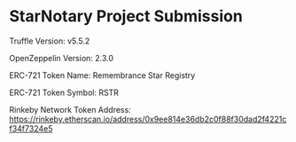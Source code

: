 # StarNotary Project Submission

Truffle Version: v5.5.2

OpenZeppelin Version: 2.3.0

ERC-721 Token Name: Remembrance Star Registry

ERC-721 Token Symbol: RSTR

Rinkeby Network Token Address: https://rinkeby.etherscan.io/address/0x9ee814e36db2c0f88f30dad2f4221cf34f7324e5
